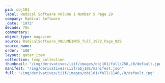 ```yaml
---
pid: obj101
label: Radical Software Volume 1 Number 5 Page 29
company: Radical Software
_date: '1972'
decade: 70s
commentary: 
object_type: magazine
source: RadicalSoftware_VOLUME1NR5_full_1972_Page_029
source_name: 
order: '100'
layout: qatar_item
collection: temp_collection
thumbnail: "/img/derivatives/iiif/images/obj101/full/250,/0/default.jpg"
manifest: "/img/derivatives/iiif/obj101/manifest.json"
full: "/img/derivatives/iiif/images/obj101/full/1140,/0/default.jpg"
---
```

